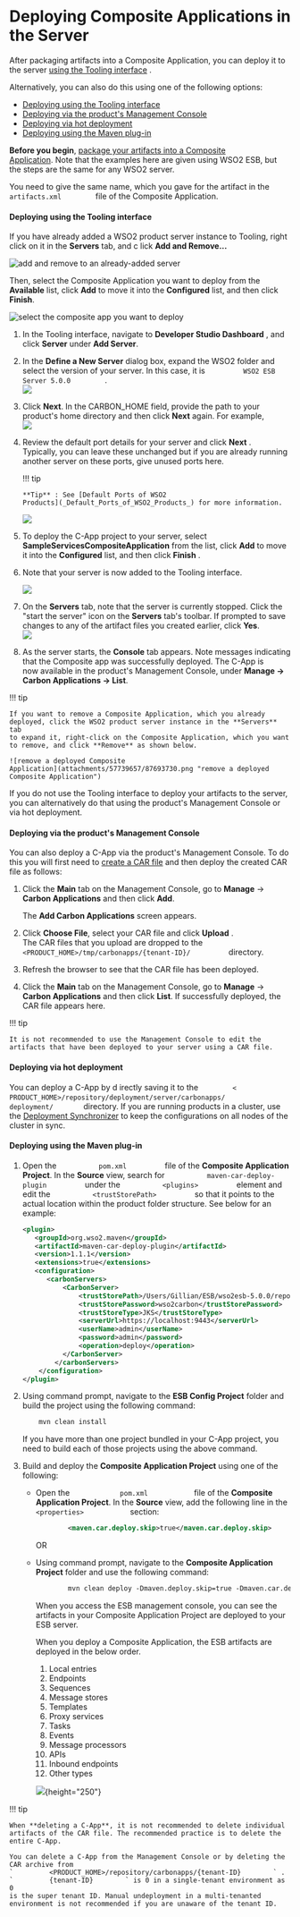 # Deploying Composite Applications in the Server

After packaging artifacts into a Composite Application, you can deploy
it to the server [using the Tooling
interface](#DeployingCompositeApplicationsintheServer-DeployingusingtheToolinginterface)
.

Alternatively, you can also do this using one of the following options:

-   [Deploying using the Tooling
    interface](#DeployingCompositeApplicationsintheServer-DeployingusingtheToolinginterface)
-   [Deploying via the product's Management
    Console](#DeployingCompositeApplicationsintheServer-Deployingviatheproduct'sManagementConsole)
-   [Deploying via hot
    deployment](#DeployingCompositeApplicationsintheServer-Deployingviahotdeployment)
-   [Deploying using the Maven
    plug-in](#DeployingCompositeApplicationsintheServer-DeployingusingtheMavenplug-in)

**Before you begin**, [package your artifacts into a Composite
Application](_Packaging_Artifacts_into_Composite_Applications_). Note
that the examples here are given using WSO2 ESB, but the steps are the
same for any WSO2 server.

You need to give the same name, which you gave for the artifact in the
`          artifacts.xml         ` file of the Composite Application.

####  Deploying using the Tooling interface

If you have already added a WSO2 product server instance to Tooling,
right click on it in the **Servers** tab, and c lick **Add and
Remove...**

![add and remove to an already-added
server](attachments/57739657/87693724.png "add and remove to an already-added server")

Then, select the Composite Application you want to deploy from the
**Available** list, click **Add** to move it into the **Configured**
list, and then click **Finish**.

![select the composite app you want to
deploy](attachments/57739657/87693726.png "select the composite app you want to deploy")

1.  In the Tooling interface, navigate to **Developer Studio Dashboard**
   , and click **Server** under **Add Server**.

2.  In the **Define a New Server** dialog box, expand the
    WSO2 folder and select the version of your server. In this case, it
    is `          WSO2 ESB Server 5.0.0         ` .  
    ![](attachments/53121319/53284204.png) 
3.  Click **Next**. In the CARBON\_HOME field, provide the path to your
    product's home directory and then click **Next** again. For
    example,  
    ![](attachments/53121319/53284218.png) 
4.  Review the default port details for your server and click **Next**
    .  
    Typically, you can leave these unchanged but if you are already
    running another server on these ports, give unused ports here.

    !!! tip
    
        **Tip** : See [Default Ports of WSO2
        Products](_Default_Ports_of_WSO2_Products_) for more information.
    

    ![](attachments/53121319/53284206.png) 

5.  To deploy the C-App project to your server, select
    **SampleServicesCompositeApplication** from the list, click **Add**
    to move it into the **Configured** list, and then click **Finish**
    .  

      

6.  Note that your server is now added to the Tooling interface.

    ![](attachments/53121319/53285006.png) 

7.  On the **Servers** tab, note that the server is currently stopped.
    Click the "start the server" icon on the **Servers** tab's toolbar.
    If prompted to save changes to any of the artifact files you created
    earlier, click **Yes**.  
    ![](attachments/53121319/53285075.png) 

8.  As the server starts, the **Console** tab appears. Note messages
    indicating that the Composite app was successfully deployed. The
    C-App is now available in the product's Management Console, under
    **Manage -\> Carbon Applications -\> List**.

!!! tip
    
    If you want to remove a Composite Application, which you already
    deployed, click the WSO2 product server instance in the **Servers** tab
    to expand it, right-click on the Composite Application, which you want
    to remove, and click **Remove** as shown below.
    
    ![remove a deployed Composite
    Application](attachments/57739657/87693730.png "remove a deployed Composite Application")
    

If you do not use the Tooling interface to deploy your artifacts to the
server, you can alternatively do that using the product's Management
Console or via hot deployment.

#### Deploying via the product's Management Console

You can also deploy a C-App via the product's Management Console. To do
this you will first need to [create a CAR
file](https://docs.wso2.com/display/ADMIN44x/Packaging+Artifacts+into+Composite+Applications#PackagingArtifactsintoCompositeApplications-CreatingaCompositeApplicationArchive(CAR)file)
and then deploy the created CAR file as follows:

1.  Click the **Main** tab on the Management Console, go to **Manage**
    -\> **Carbon Applications** and then click **Add**.

    The **Add Carbon Applications** screen appears.

2.  Click **Choose File**, select your CAR file and click **Upload**
    .  
    The CAR files that you upload are dropped to the
    `           <PRODUCT_HOME>/tmp/carbonapps/{tenant-ID}/          `
    directory.

3.  Refresh the browser to see that the CAR file has been deployed.

4.  Click the **Main** tab on the Management Console, go to **Manage**
    -\> **Carbon Applications** and then click **List**. If
    successfully deployed, the CAR file appears here.

!!! tip
    
    It is not recommended to use the Management Console to edit the
    artifacts that have been deployed to your server using a CAR file.
    

#### Deploying via hot deployment

You can deploy a C-App by d irectly saving it to the
`         <        `
`         PRODUCT_HOME>/repository/deployment/server/carbonapps/        `
`         deployment/        ` directory. If you are running products in
a cluster, use the [Deployment
Synchronizer](http://docs.wso2.org/display/CLUSTER44x/Configuring+Deployment+Synchronizer)
to keep the configurations on all nodes of the cluster in sync.

#### Deploying using the Maven plug-in

1.  Open the `           pom.xml          ` file of the **Composite
    Application Project**. In the **Source** view, search for
    `           maven-car-deploy-plugin          ` under the
    `           <plugins>          ` element and edit the
    `           <trustStorePath>          ` so that it points to the
    actual location within the product folder structure. See below for
    an example:

    ``` xml
    <plugin>
       <groupId>org.wso2.maven</groupId>
       <artifactId>maven-car-deploy-plugin</artifactId>
       <version>1.1.1</version>
       <extensions>true</extensions>
       <configuration>
          <carbonServers>
              <CarbonServer>
                  <trustStorePath>/Users/Gillian/ESB/wso2esb-5.0.0/repository/resources/security/wso2carbon.jks</trustStorePath>
                  <trustStorePassword>wso2carbon</trustStorePassword>
                  <trustStoreType>JKS</trustStoreType>
                  <serverUrl>https://localhost:9443</serverUrl>
                  <userName>admin</userName>
                  <password>admin</password>
                  <operation>deploy</operation>
              </CarbonServer>
            </carbonServers>
        </configuration>
    </plugin>
    ```

2.  Using command prompt, navigate to the **ESB Config Project** folder
    and build the project using the following command:

    ``` xml
        mvn clean install
    ```

    If you have more than one project bundled in your C-App project, you
    need to build each of those projects using the above command.

3.  Build and deploy the **Composite Application Project** using one of
    the following:

    -   Open the `             pom.xml            ` file of the
        **Composite Application Project**. In the **Source** view, add
        the following line in the
        `             <properties>            ` section:

        ``` xml
                <maven.car.deploy.skip>true</maven.car.deploy.skip>
        ```

        OR

    -   Using command prompt, navigate to the **Composite Application
        Project** folder and use the following command:

        ``` xml
                mvn clean deploy -Dmaven.deploy.skip=true -Dmaven.car.deploy.skip=false 
        ```

        When you access the ESB management console, you can see the
        artifacts in your Composite Application Project are deployed to
        your ESB server.

        When you deploy a Composite Application, the ESB artifacts are
        deployed in the below order.

        1.  Local entries
        2.  Endpoints
        3.  Sequences
        4.  Message stores
        5.  Templates
        6.  Proxy services
        7.  Tasks
        8.  Events
        9.  Message processors
        10. APIs
        11. Inbound endpoints
        12. Other types

        ![](attachments/57739657/57760645.png){height="250"}

!!! tip
    
    When **deleting a C-App**, it is not recommended to delete individual
    artifacts of the CAR file. The recommended practice is to delete the
    entire C-App.
    
    You can delete a C-App from the Management Console or by deleting the
    CAR archive from
    `         <PRODUCT_HOME>/repository/carbonapps/{tenant-ID}        ` .
    `         {tenant-ID}        ` is 0 in a single-tenant environment as 0
    is the super tenant ID. Manual undeployment in a multi-tenanted
    environment is not recommended if you are unaware of the tenant ID.
    
